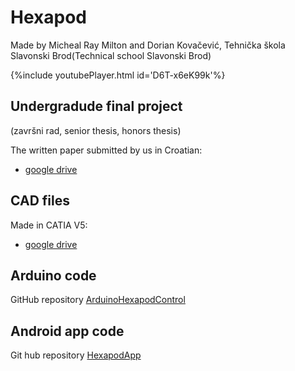 # Hexapod
Made by Micheal Ray Milton and Dorian Kovačević, Tehnička škola Slavonski Brod(Technical school Slavonski Brod)

{%include youtubePlayer.html id='D6T-x6eK99k'%}

## Undergradude final project
(završni rad, senior thesis, honors thesis)

The written paper submitted by us in Croatian:
- [google drive](https://drive.google.com/file/d/1IeAkGCefQATIOI2VWCPJCTtHlTw8PiWc/view?usp=sharing)

## CAD files
Made in CATIA V5:
- [google drive](https://drive.google.com/drive/folders/1QQRWzVuSSnGnp3QAfDBRTR51gKrdCw-J?usp=sharing)

## Arduino code
GitHub repository [ArduinoHexapodControl](https://github.com/DorianK29/ArduinoHexapodControl)

## Android app code
Git hub repository [HexapodApp](https://github.com/DorianK29/HexapodApp)
